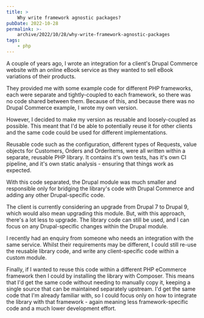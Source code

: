 ```yaml
---
title: >
    Why write framework agnostic packages?
pubDate: 2022-10-28
permalink: >-
    archive/2022/10/28/why-write-framework-agnostic-packages
tags:
    - php
---
```


A couple of years ago, I wrote an integration for a client's Drupal Commerce website with an online eBook service as they wanted to sell eBook variations of their products.

They provided me with some example code for different PHP frameworks, each were separate and tightly-coupled to each framework, so there was no code shared between them. Because of this, and because there was no Drupal Commerce example, I wrote my own version.

However, I decided to make my version as reusable and loosely-coupled as possible. This meant that I'd be able to potentially reuse it for other clients and the same code could be used for different implementations.

Reusable code such as the configuration, different types of Requests, value objects for Customers, Orders and OrderItems, were all written within a separate, reusable PHP library. It contains it's own tests, has it's own CI pipeline, and it's own static analysis - ensuring that things work as expected.

With this code separated, the Drupal module was much smaller and responsible only for bridging the library's code with Drupal Commerce and adding any other Drupal-specific code.

The client is currently considering an upgrade from Drupal 7 to Drupal 9, which would also mean upgrading this module. But, with this approach, there's a lot less to upgrade. The library code can still be used, and I can focus on any Drupal-specific changes within the Drupal module.

I recently had an enquiry from someone who needs an integration with the same service. Whilst their requirements may be different, I could still re-use the reusable library code, and write any client-specific code within a custom module.

Finally, if I wanted to reuse this code within a different PHP eCommerce framework then I could by installing the library with Composer. This means that I'd get the same code without needing to manually copy it, keeping a single source that can be maintained separately upstream. I'd get the same code that I'm already familiar with, so I could focus only on how to integrate the library with that framework - again meaning less framework-specific code and a much lower development effort.
